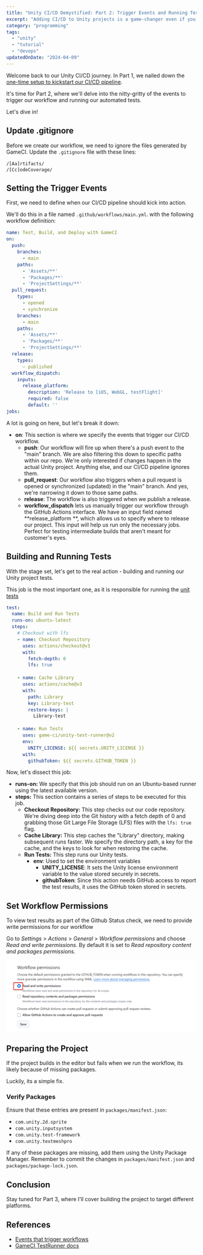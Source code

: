 ```yaml
---
title: "Unity CI/CD Demystified: Part 2: Trigger Events and Running Tests"
excerpt: "Adding CI/CD to Unity projects is a game-changer even if you're not a CI/CD enthusiast. Part 2 focuses on workflow triggers and running automated tests."
category: "programming"
tags:
  - "unity"
  - "tutorial"
  - "devops"
updatedOnDate: "2024-04-09"
---
```


Welcome back to our Unity CI/CD journey. In Part 1, we nailed down the [one-time setup to kickstart our CI/CD pipeline](./unity-cicd-one-time-setup).

It's time for Part 2, where we'll delve into the nitty-gritty of the events to trigger our workflow and running our automated tests.

Let's dive in!

## Update .gitignore

Before we create our workflow, we need to ignore the files generated by GameCI. Update the `.gitignore` file with these lines:

```
/[Aa]rtifacts/
/[Cc]odeCoverage/
```

## Setting the Trigger Events

First, we need to define when our CI/CD pipeline should kick into action.

We'll do this in a file named `.github/workflows/main.yml`. with the following workflow definition:

```yaml
name: Test, Build, and Deploy with GameCI
on:
  push:
    branches:
      - main
    paths:
      - 'Assets/**'
      - 'Packages/**'
      - 'ProjectSettings/**'
  pull_request:
    types:
      - opened
      - synchronize
    branches:
      - main
    paths:
      - 'Assets/**'
      - 'Packages/**'
      - 'ProjectSettings/**'
  release:
    types:
      — published
  workflow_dispatch:
    inputs:
      release_platform:
        description: 'Release to [iOS, WebGL, testFlight]'
        required: false
        default: ''
jobs:
```

A lot is going on here, but let's break it down:

- **on**: This section is where we specify the events that trigger our CI/CD workflow.
    - **push**: Our workflow will fire up when there's a push event to the "main" branch. We are also filtering this down to specific paths within our repo. We're only interested if changes happen in the actual Unity project. Anything else, and our CI/CD pipeline ignores them.
    - **pull_request**: Our workflow also triggers when a pull request is opened or synchronized (updated) in the "main" branch. And yes, we're narrowing it down to those same paths.
    - **release**: The workflow is also triggered when we publish a release.
  - **workflow_dispatch** lets us manually trigger our workflow through the GitHub Actions interface. We have an input field named **release\_platform
    **, which allows us to specify where to release our project. This input will help us run only the necessary jobs. Perfect for testing intermediate builds that aren't meant for customer's eyes.

## Building and Running Tests

With the stage set, let's get to the real action - building and running our Unity project tests.

This job is the most important one, as it is responsible for running the [unit tests](https://docs.unity3d.com/Manual/testing-editortestsrunner.html)

```yaml
test:
  name: Build and Run Tests
  runs-on: ubuntu-latest
  steps:
    # Checkout with lfs
    - name: Checkout Repository
      uses: actions/checkout@v3
      with:
        fetch-depth: 0
        lfs: true

    - name: Cache Library
      uses: actions/cache@v3
      with:
        path: Library
        key: Library-test
        restore-keys: |
          Library-test
  
    - name: Run Tests
      uses: game-ci/unity-test-runner@v2
      env:
        UNITY_LICENSE: ${{ secrets.UNITY_LICENSE }}
      with:
        githubToken: ${{ secrets.GITHUB_TOKEN }}
```

Now, let's dissect this job:

- **runs-on:** We specify that this job should run on an Ubuntu-based runner using the latest available version.
- **steps:** This section contains a series of steps to be executed for this job.
    - **Checkout Repository:** This step checks out our code repository. We're diving deep into the Git history with a fetch depth of 0 and grabbing those Git Large File Storage (LFS) files with the `lfs: true` flag.
    - **Cache Library:** This step caches the "Library" directory, making subsequent runs faster. We specify the directory path, a key for the cache, and the keys to look for when restoring the cache.
    - **Run Tests:** This step runs our Unity tests.
        - **env**:  Used to set the environment variables
            - **UNITY_LICENSE**: It sets the Unity license environment variable to the value stored securely in secrets.
            - **githubToken**: Since this action needs GitHub access to report the test results, it uses the GitHub token stored in secrets.

## Set Workflow Permissions

To view test results as part of the Github Status check, we need to provide write permissions for our workflow

Go to _Settings_ > _Actions_ > _General_ > _Workflow permissions_ and choose _Read and write permissions_. By default it is set to _Read repository content and packages permissions_.

![Workflow Permission](./workflow_permissions.png)

## Preparing the Project

If the project builds in the editor but fails when we run the workflow, its likely because of missing packages.

Luckily, its a simple fix.

### Verify Packages

Ensure that these entries are present in `packages/manifest.json`:

- `com.unity.2d.sprite`
- `com.unity.inputsystem`
- `com.unity.test-framework`
- `com.unity.textmeshpro`

If any of these packages are missing, add them using the Unity Package Manager. Remember to commit the changes in `packages/manifest.json` and `packages/package-lock.json`.

## Conclusion

Stay tuned for Part 3, where I'll cover building the project to target different platforms.

## References

- [Events that trigger workflows](https://docs.github.com/en/actions/using-workflows/events-that-trigger-workflows)
- [GameCI TestRunner docs](https://game.ci/docs/github/test-runner)
